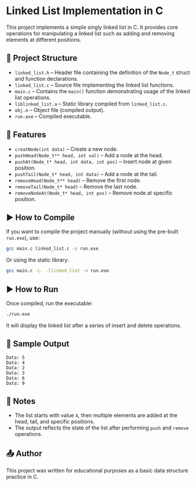 # Linked List Implementation in C

This project implements a simple singly linked list in C. It provides core operations for manipulating a linked list such as adding and removing elements at different positions.

## 📁 Project Structure

- `linked_list.h` – Header file containing the definition of the `Node_t` struct and function declarations.
- `linked_list.c` – Source file implementing the linked list functions.
- `main.c` – Contains the `main()` function demonstrating usage of the linked list operations.
- `liblinked_list.a` – Static library compiled from `linked_list.c`.
- `obj.o` – Object file (compiled output).
- `run.exe` – Compiled executable.

## 🔧 Features

- `creatNode(int data)` – Create a new node.
- `pushHead(Node_t** head, int val)` – Add a node at the head.
- `pushAt(Node_t* head, int data, int pos)` – Insert node at given position.
- `pushTail(Node_t* head, int data)` – Add a node at the tail.
- `removeHead(Node_t** head)` – Remove the first node.
- `removeTail(Node_t* head)` – Remove the last node.
- `removeNodeAt(Node_t* head, int pos)` – Remove node at specific position.

## ▶️ How to Compile

If you want to compile the project manually (without using the pre-built `run.exe`), use:

```bash
gcc main.c linked_list.c -o run.exe
```

Or using the static library:

```bash
gcc main.c -L. -llinked_list -o run.exe
```

## ▶️ How to Run

Once compiled, run the executable:

```bash
./run.exe
```

It will display the linked list after a series of insert and delete operations.

## 📝 Sample Output

```
Data: 5
Data: 4
Data: 2
Data: 3
Data: 6
Data: 9
```

## 📌 Notes

- The list starts with value `4`, then multiple elements are added at the head, tail, and specific positions.
- The output reflects the state of the list after performing `push` and `remove` operations.

## 📤 Author

This project was written for educational purposes as a basic data structure practice in C.
